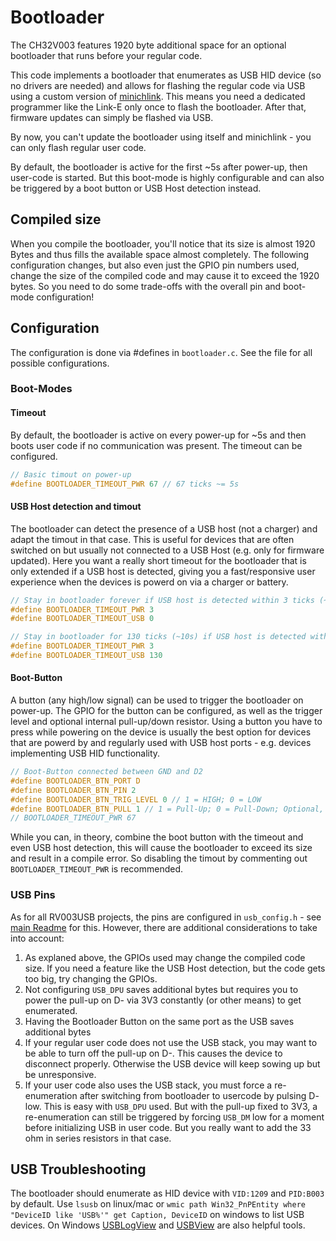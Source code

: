 # Bootloader

The CH32V003 features 1920 byte additional space for an optional bootloader that runs before your regular code.

This code implements a bootloader that enumerates as USB HID device (so no drivers are needed) and allows for flashing the regular code via USB using a custom version of [minichlink](https://github.com/cnlohr/ch32v003fun/tree/master/minichlink). This means you need a dedicated programmer like the Link-E only once to flash the bootloader. After that, firmware updates can simply be flashed via USB.

By now, you can't update the bootloader using itself and minichlink - you can only flash regular user code.

By default, the bootloader is active for the first ~5s after power-up, then user-code is started. But this boot-mode is highly configurable and can also be triggered by a boot button or USB Host detection instead.

## Compiled size
When you compile the bootloader, you'll notice that its size is almost 1920 Bytes and thus fills the available space almost completely. The following configuration changes, but also even just the GPIO pin numbers used, change the size of the compiled code and may cause it to exceed the 1920 bytes. So you need to do some trade-offs with the overall pin and boot-mode configuration!

## Configuration

The configuration is done via #defines in `bootloader.c`. See the file for all possible configurations.

### Boot-Modes

#### Timeout

By default, the bootloader is active on every power-up for ~5s and then boots user code if no communication was present. The timeout can be configured.

~~~c
// Basic timout on power-up
#define BOOTLOADER_TIMEOUT_PWR 67 // 67 ticks ~= 5s
~~~

#### USB Host detection and timout

The bootloader can detect the presence of a USB host (not a charger) and adapt the timout in that case. This is useful for devices that are often switched on but usually not connected to a USB Host (e.g. only for firmware updated). Here you want a really short timeout for the bootloader that is only extended if a USB host is detected, giving you a fast/responsive user experience when the devices is powerd on via a charger or battery.

~~~c
// Stay in bootloader forever if USB host is detected within 3 ticks (~225ms) after power-up, otherwise boot user code
#define BOOTLOADER_TIMEOUT_PWR 3
#define BOOTLOADER_TIMEOUT_USB 0
~~~

~~~c
// Stay in bootloader for 130 ticks (~10s) if USB host is detected within 3 ticks (~225ms) after power-up, otherwise boot user code
#define BOOTLOADER_TIMEOUT_PWR 3
#define BOOTLOADER_TIMEOUT_USB 130
~~~

#### Boot-Button

A button (any high/low signal) can be used to trigger the bootloader on power-up. The GPIO for the button can be configured, as well as the trigger level and optional internal pull-up/down resistor.
Using a button you have to press while powering on the device is usually the best option for devices that are powerd by and regularly used with USB host ports - e.g. devices implementing USB HID functionality.

~~~c
// Boot-Button connected between GND and D2
#define BOOTLOADER_BTN_PORT D
#define BOOTLOADER_BTN_PIN 2
#define BOOTLOADER_BTN_TRIG_LEVEL 0 // 1 = HIGH; 0 = LOW
#define BOOTLOADER_BTN_PULL 1 // 1 = Pull-Up; 0 = Pull-Down; Optional, comment out for floating input
// BOOTLOADER_TIMEOUT_PWR 67
~~~

While you can, in theory, combine the boot button with the timeout and even USB host detection, this will cause the bootloader to exceed its size and result in a compile error. So disabling the timout by commenting out `BOOTLOADER_TIMEOUT_PWR` is recommended.

### USB Pins
As for all RV003USB projects, the pins are configured in `usb_config.h` - see [main Readme](../) for this. However, there are additional considerations to take into account:

1. As explaned above, the GPIOs used may change the compiled code size. If you need a feature like the USB Host detection, but the code gets too big, try changing the GPIOs.
2. Not configuring `USB_DPU` saves additional bytes but requires you to power the pull-up on D- via 3V3 constantly (or other means) to get enumerated.
3. Having the Bootloader Button on the same port as the USB saves additional bytes
4. If your regular user code does not use the USB stack, you may want to be able to turn off the pull-up on D-. This causes the device to disconnect properly. Otherwise the USB device will keep sowing up but be unresponsive.
5. If your user code also uses the USB stack, you must force a re-enumeration after switching from bootloader to usercode by pulsing D- low. This is easy with `USB_DPU` used. But with the pull-up fixed to 3V3, a re-enumeration can still be triggered by forcing `USB_DM` low for a moment before initializing USB in user code. But you really want to add the 33 ohm in series resistors in that case.

## USB Troubleshooting

The bootloader should enumerate as HID device with `VID:1209` and `PID:B003` by default. Use `lsusb` on linux/mac or `wmic path Win32_PnPEntity where "DeviceID like 'USB%'" get Caption, DeviceID` on windows to list USB devices. On Windows [USBLogView](https://www.nirsoft.net/utils/usb_log_view.html) and [USBView](https://learn.microsoft.com/windows-hardware/drivers/debugger/usbview) are also helpful tools.